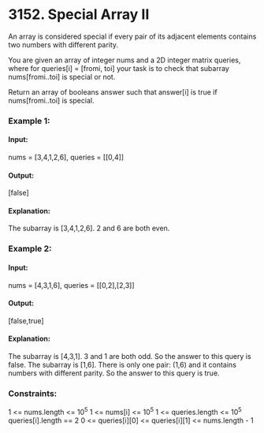 # 3152. Special Array II
An array is considered special if every pair of its adjacent elements contains two numbers with different parity.

You are given an array of integer nums and a 2D integer matrix queries, where for queries[i] = [fromi, toi] your task is to check that 
subarray
 nums[fromi..toi] is special or not.

Return an array of booleans answer such that answer[i] is true if nums[fromi..toi] is special.

### Example 1:
#### Input:
nums = [3,4,1,2,6], queries = [[0,4]]
#### Output:
[false]
#### Explanation:
The subarray is [3,4,1,2,6]. 2 and 6 are both even.

### Example 2:
#### Input:
nums = [4,3,1,6], queries = [[0,2],[2,3]]
#### Output:
[false,true]
#### Explanation:
The subarray is [4,3,1]. 3 and 1 are both odd. So the answer to this query is false.
The subarray is [1,6]. There is only one pair: (1,6) and it contains numbers with different parity. So the answer to this query is true.
 
### Constraints:
1 <= nums.length <= $`10^5`$
1 <= nums[i] <= $`10^5`$
1 <= queries.length <= $`10^5`$
queries[i].length == 2
0 <= queries[i][0] <= queries[i][1] <= nums.length - 1

